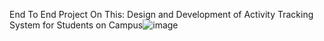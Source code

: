 End To End Project On This:
Design and Development of Activity Tracking System for Students on Campus![image](https://github.com/anand70374/PROJECT/assets/111861536/41289bb7-103d-4725-9859-31d955a19d3a)
